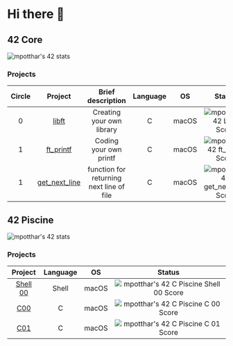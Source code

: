 # Hi there 👋

## 42 Core

![mpotthar's 42 stats](https://badge42.vercel.app/api/v2/clcj8mgxr00060fjvo8cuu3fz/stats?cursusId=21&coalitionId=151)

### Projects

| Circle | Project | Brief description | Language | OS | Status |
|:------:|:-------:|:--------------------------:|:--------:|:--------:|:--:|
| 0      | [libft](https://github.com/mpotthar/42_libft)   | Creating your own library   | C        | macOS| ![mpotthar's 42 Libft Score](https://badge42.vercel.app/api/v2/clcj8mgxr00060fjvo8cuu3fz/project/2911852) |
| 1      | [ft_printf](https://github.com/mpotthar/42_ft_printf)  |Coding your own printf      |C        | macOS| ![mpotthar's 42 ft_printf Score](https://badge42.vercel.app/api/v2/clcj8mgxr00060fjvo8cuu3fz/project/2925563) |
| 1      | [get_next_line](https://github.com/mpotthar/42_get_next_line)  |function for returning next line of file      |C        | macOS| ![mpotthar's 42 get_next_line Score](https://badge42.vercel.app/api/v2/clcj8mgxr00060fjvo8cuu3fz/project/2927453) |

## 42 Piscine

![mpotthar's 42 stats](https://badge42.vercel.app/api/v2/clcj8mgxr00060fjvo8cuu3fz/stats?cursusId=9&coalitionId=piscine)

### Projects

| Project | Language | OS | Status |
|:-------:|:--------------------------:|:--------:|:--:|
| [Shell 00](https://github.com/mpotthar/42_piscine_shell_00)   | Shell | macOS| ![mpotthar's 42 C Piscine Shell 00 Score](https://badge42.vercel.app/api/v2/clcj8mgxr00060fjvo8cuu3fz/project/2674182) |
| [C00](https://github.com/mpotthar/42_piscine_C00)   | C | macOS| ![mpotthar's 42 C Piscine C 00 Score](https://badge42.vercel.app/api/v2/clcj8mgxr00060fjvo8cuu3fz/project/2681472) |
| [C01](https://github.com/mpotthar/42_piscine_C01)   | C | macOS| ![mpotthar's 42 C Piscine C 01 Score](https://badge42.vercel.app/api/v2/clcj8mgxr00060fjvo8cuu3fz/project/2692674) |


<!--
**mpotthar/mpotthar** is a ✨ _special_ ✨ repository because its `README.md` (this file) appears on your GitHub profile.

Here are some ideas to get you started:

- 🔭 I’m currently working on ...
- 🌱 I’m currently learning ...
- 👯 I’m looking to collaborate on ...
- 🤔 I’m looking for help with ...
- 💬 Ask me about ...
- 📫 How to reach me: ...
- 😄 Pronouns: ...
- ⚡ Fun fact: ...
-->
